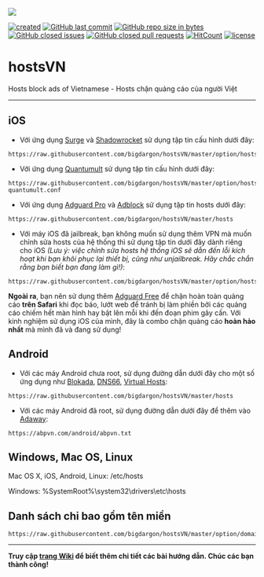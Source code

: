 ![](https://raw.githubusercontent.com/bigdargon/hostsVN/gh-pages/logo.png)

[![created](https://img.shields.io/badge/created-02%20jul%202018-brightgreen.svg)](https://bigdargon.github.io/hostsVN/) [![GitHub last commit](https://img.shields.io/github/last-commit/bigdargon/hostsVN.svg)](https://github.com/bigdargon/hostsVN/commits/master) [![GitHub repo size in bytes](https://img.shields.io/github/repo-size/bigdargon/hostsVN.svg)](https://github.com/bigdargon/hostsVN)  [![GitHub closed issues](https://img.shields.io/github/issues-closed-raw/bigdargon/hostsVN.svg)](https://github.com/bigdargon/hostsVN/issues?q=is%3Aissue+is%3Aclosed) [![GitHub closed pull requests](https://img.shields.io/github/issues-pr-closed-raw/bigdargon/hostsVN.svg)](https://github.com/bigdargon/hostsVN/pulls?q=is%3Apr+is%3Aclosed) [![HitCount](http://hits.dwyl.io/bigdargon/hostsVN.svg)](https://github.com/bigdargon/hostsVN) [![license](https://img.shields.io/github/license/bigdargon/hostsVN.svg)](https://github.com/bigdargon/hostsVN/blob/master/LICENSE)

# hostsVN

Hosts block ads of Vietnamese - Hosts chặn quảng cáo của người Việt

***

## iOS

- Với ứng dụng [Surge](https://github.com/bigdargon/hostsVN/wiki/Surge) và [Shadowrocket](https://github.com/bigdargon/hostsVN/wiki/Shadowrocket) sử dụng tập tin cấu hình dưới đây:
```
https://raw.githubusercontent.com/bigdargon/hostsVN/master/option/hostsVN.conf
```

- Với ứng dụng [Quantumult](https://github.com/bigdargon/hostsVN/wiki/Quantumult) sử dụng tập tin cấu hình dưới đây:
```
https://raw.githubusercontent.com/bigdargon/hostsVN/master/option/hostsVN-quantumult.conf
```

- Với ứng dụng [Adguard Pro](https://github.com/bigdargon/hostsVN/wiki/Adguard-Pro) và [Adblock](https://github.com/bigdargon/hostsVN/wiki/Adblock) sử dụng tập tin hosts dưới đây:
```
https://raw.githubusercontent.com/bigdargon/hostsVN/master/hosts
```

- Với máy iOS đã jailbreak, bạn không muốn sử dụng thêm VPN mà muốn chỉnh sửa hosts của hệ thống thì sử dụng tập tin dưới đây dành riêng cho iOS _(Lưu ý: việc chỉnh sửa hosts hệ thống iOS sẽ dẫn đến lỗi kích hoạt khi bạn khôi phục lại thiết bị, cũng như unjailbreak. Hãy chắc chắn rằng bạn biết bạn đang làm gì!)_:
```
https://raw.githubusercontent.com/bigdargon/hostsVN/master/option/hostsVN4iOS
```

**Ngoài ra**, bạn nên sử dụng thêm [Adguard Free](https://github.com/bigdargon/hostsVN/wiki/Adguard) để chặn hoàn toàn quảng cáo **trên Safari** khi đọc báo, lướt web để tránh bị làm phiền bởi các quảng cáo chiếm hết màn hình hay bật lên mỗi khi đến đoạn phim gây cấn. Với kinh nghiệm sử dụng iOS của mình, đây là combo chặn quảng cáo **hoàn hảo nhất** mà mình đã và đang sử dụng!

## Android

- Với các máy Android chưa root, sử dụng đường dẫn dưới đây cho một số ứng dụng như [Blokada](https://blokada.org/#download), [DNS66](https://f-droid.org/packages/org.jak_linux.dns66/), [Virtual Hosts](https://play.google.com/store/apps/details?id=com.github.xfalcon.vhosts):
```
https://raw.githubusercontent.com/bigdargon/hostsVN/master/hosts
```

- Với các máy Android đã root, sử dụng đường dẫn dưới đây để thêm vào [Adaway](https://f-droid.org/en/packages/org.adaway/):
```
https://abpvn.com/android/abpvn.txt
```

## Windows, Mac OS, Linux

Mac OS X, iOS, Android, Linux: /etc/hosts

Windows: %SystemRoot%\system32\drivers\etc\hosts

## Danh sách chỉ bao gồm tên miền
```
https://raw.githubusercontent.com/bigdargon/hostsVN/master/option/domain.txt
```

***

**Truy cập [trang Wiki](https://github.com/bigdargon/hostsVN/wiki) để biết thêm chi tiết các bài hướng dẫn. Chúc các bạn thành công!**
